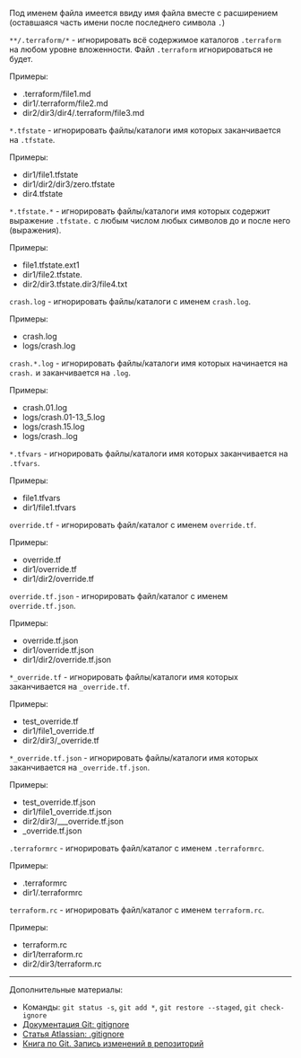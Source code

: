 Под именем файла имеется ввиду имя файла вместе с расширением (оставшаяся часть имени после последнего символа `.`)

`**/.terraform/*` - игнорировать всё содержимое каталогов `.terraform` на любом уровне вложенности.
Файл `.terraform` игнорироваться не будет.

Примеры:
- .terraform/file1.md
- dir1/.terraform/file2.md
- dir2/dir3/dir4/.terraform/file3.md

`*.tfstate` - игнорировать файлы/каталоги имя которых заканчивается на `.tfstate`.

Примеры:
- dir1/file1.tfstate
- dir1/dir2/dir3/zero.tfstate
- dir4.tfstate

`*.tfstate.*` - игнорировать файлы/каталоги имя которых содержит выражение `.tfstate.` с любым числом любых символов до и после него (выражения).

Примеры:
- file1.tfstate.ext1
- dir1/file2.tfstate.
- dir2/dir3.tfstate.dir3/file4.txt

`crash.log` - игнорировать файлы/каталоги с именем `crash.log`.

Примеры:
- crash.log
- logs/crash.log

`crash.*.log` - игнорировать файлы/каталоги имя которых начинается на `crash.` и заканчивается на `.log`.

Примеры:
- crash.01.log
- logs/crash.01-13_5.log
- logs/crash.15.log
- logs/crash..log

`*.tfvars` - игнорировать файлы/каталоги имя которых заканчивается на `.tfvars`.

Примеры:
- file1.tfvars
- dir1/file1.tfvars

`override.tf` - игнорировать файл/каталог с именем `override.tf`.

Примеры:
- override.tf
- dir1/override.tf
- dir1/dir2/override.tf

`override.tf.json` - игнорировать файл/каталог с именем `override.tf.json`.

Примеры:
- override.tf.json
- dir1/override.tf.json
- dir1/dir2/override.tf.json

`*_override.tf` - игнорировать файлы/каталоги имя которых заканчивается на `_override.tf`.

Примеры:
- test_override.tf
- dir1/file1_override.tf
- dir2/dir3/_override.tf

`*_override.tf.json` - игнорировать файлы/каталоги имя которых заканчивается на `_override.tf.json`.

Примеры:
- test_override.tf.json
- dir1/file1_override.tf.json
- dir2/dir3/___override.tf.json
- _override.tf.json

`.terraformrc` - игнорировать файл/каталог с именем `.terraformrc`.

Примеры:
- .terraformrc
- dir1/.terraformrc

`terraform.rc` - игнорировать файл/каталог с именем `terraform.rc`.

Примеры:
- terraform.rc
- dir1/terraform.rc
- dir2/dir3/terraform.rc

---

Дополнительные материалы:
- Команды: `git status -s`, `git add *`, `git restore --staged`, `git check-ignore`
- [Документация Git: gitignore](https://git-scm.com/docs/gitignore)
- [Статья Atlassian: .gitignore](https://www.atlassian.com/ru/git/tutorials/saving-changes/gitignore)
- [Книга по Git. Запись изменений в репозиторий](https://git-scm.com/book/ru/v2/Основы-Git-Запись-изменений-в-репозиторий)
